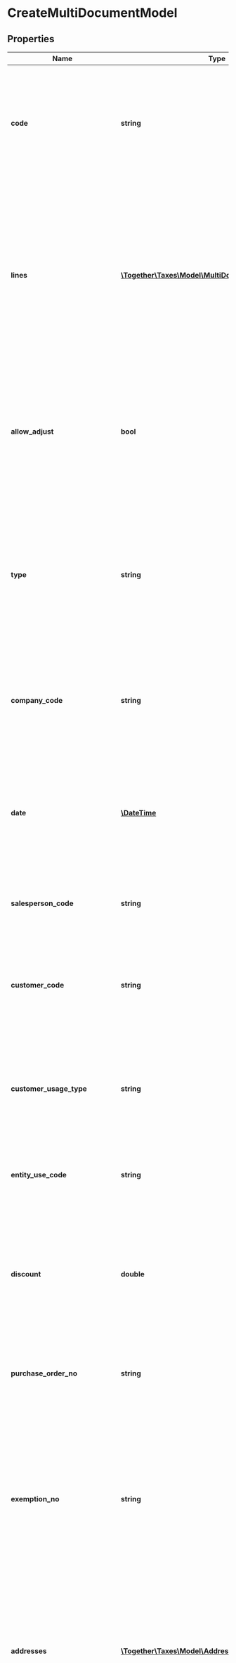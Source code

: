 # CreateMultiDocumentModel

## Properties
Name | Type | Description | Notes
------------ | ------------- | ------------- | -------------
**code** | **string** | The transaction code of the MultiDocument transaction.                All individual transactions within this MultiDocument object will have this code as a prefix.                If you leave the &#x60;code&#x60; field blank, a GUID will be assigned. | [optional] 
**lines** | [**\Together\Taxes\Model\MultiDocumentLineItemModel[]**](MultiDocumentLineItemModel.md) | Lines that will appear on the invoice.                For a MultiDocument transaction, each line may represent a different company or reporting location code.  AvaTax  will separate this MultiDocument transaction object into many different transactions, one for each pair of legal  entities, so that each legal entity can file their transactional taxes correctly. | 
**allow_adjust** | **bool** | Set this value to true to allow this API call to adjust the MultiDocument model if one already exists.                If you omit this field, or if the value is &#x60;null&#x60;, you will receive an error if you try to create two MultiDocument  objects with the same &#x60;code&#x60;. | [optional] 
**type** | **string** | Specifies the type of document to create.  A document type ending with &#x60;Invoice&#x60; is a permanent transaction  that will be recorded in AvaTax.  A document type ending with &#x60;Order&#x60; is a temporary estimate that will not  be preserved.                If you omit this value, the API will assume you want to create a &#x60;SalesOrder&#x60;. | [optional] 
**company_code** | **string** | Company Code - Specify the code of the company creating this transaction here.  If you leave this value null,  your account&#39;s default company will be used instead. | [optional] 
**date** | [**\DateTime**](\DateTime.md) | Transaction Date - The date on the invoice, purchase order, etc.                By default, this date will be used to calculate the tax rates for the transaction.  If you wish to use a  different date to calculate tax rates, please specify a &#x60;taxOverride&#x60; of type &#x60;taxDate&#x60;. | 
**salesperson_code** | **string** | Salesperson Code - The client application salesperson reference code. | [optional] 
**customer_code** | **string** | Customer Code - The client application customer reference code.  Note: This field is case sensitive. To have exemption certificates apply, this value should  be the same as the one passed to create a customer. | 
**customer_usage_type** | **string** | DEPRECATED - Date: 10/16/2017, Version: 17.11, Message: Please use entityUseCode instead.  Customer Usage Type - The client application customer or usage type. | [optional] 
**entity_use_code** | **string** | Entity Use Code - The client application customer or usage type.  For a list of  available usage types, use [ListEntityUseCodes](https://developer.avalara.com/api-reference/avatax/rest/v2/methods/Definitions/ListEntityUseCodes/) API. | [optional] 
**discount** | **double** | Discount - The discount amount to apply to the document.  This value will be applied only to lines  that have the &#x60;discounted&#x60; flag set to true.  If no lines have &#x60;discounted&#x60; set to true, this discount  cannot be applied. | [optional] 
**purchase_order_no** | **string** | Purchase Order Number for this document.                This is required for single use exemption certificates to match the order and invoice with the certificate. | [optional] 
**exemption_no** | **string** | Exemption Number for this document.                If you specify an exemption number for this document, this document will be considered exempt, and you  may be asked to provide proof of this exemption certificate in the event that you are asked by an auditor  to verify your exemptions.  Note: This is same as &#39;exemptNo&#39; in TransactionModel. | [optional] 
**addresses** | [**\Together\Taxes\Model\AddressesModel**](AddressesModel.md) | Default addresses for all lines in this document.                These addresses are the default values that will be used for any lines that do not have their own  address information.  If you specify addresses for a line, then no default addresses will be loaded  for that line. | [optional] 
**parameters** | [**\Together\Taxes\Model\TransactionParameterModel[]**](TransactionParameterModel.md) | Special parameters for this transaction.                To get a full list of available parameters, please use the [ListParameters](https://developer.avalara.com/api-reference/avatax/rest/v2/methods/Definitions/ListParameters/) endpoint. | [optional] 
**reference_code** | **string** | Customer-provided Reference Code with information about this transaction.                This field could be used to reference the original document for a return invoice, or for any other  reference purpose. | [optional] 
**reporting_location_code** | **string** | Sets the sale location code (Outlet ID) for reporting this document to the tax authority.                This value is used by Avalara Managed Returns to group documents together by reporting locations  for tax authorities that require location-based reporting. | [optional] 
**commit** | **bool** | Causes the document to be committed if true.  This option is only applicable for invoice document  types, not orders. | [optional] 
**batch_code** | **string** | BatchCode for batch operations. | [optional] 
**tax_override** | [**\Together\Taxes\Model\TaxOverrideModel**](TaxOverrideModel.md) | Specifies a tax override for the entire document | [optional] 
**currency_code** | **string** | The three-character ISO 4217 currency code for this transaction. | [optional] 
**service_mode** | **string** | Specifies whether the tax calculation is handled Local, Remote, or Automatic (default).  This only  applies when using an AvaLocal server. | [optional] 
**exchange_rate** | **double** | Currency exchange rate from this transaction to the company base currency.                This only needs to be set if the transaction currency is different than the company base currency.  It defaults to 1.0. | [optional] 
**exchange_rate_effective_date** | [**\DateTime**](\DateTime.md) | Effective date of the exchange rate. | [optional] 
**pos_lane_code** | **string** | Sets the Point of Sale Lane Code sent by the User for this document. | [optional] 
**business_identification_no** | **string** | VAT business identification number for the customer for this transaction.  This number will be used for all lines  in the transaction, except for those lines where you have defined a different business identification number.                If you specify a VAT business identification number for the customer in this transaction and you have also set up  a business identification number for your company during company setup, this transaction will be treated as a  business-to-business transaction for VAT purposes and it will be calculated according to VAT tax rules. | [optional] 
**is_seller_importer_of_record** | **bool** | Specifies if the transaction should have value-added and cross-border taxes calculated with the seller as the importer of record.                Some taxes only apply if the seller is the importer of record for a product.  In cases where companies are working together to  ship products, there may be mutual agreement as to which company is the entity designated as importer of record.  The importer  of record will then be the company designated to pay taxes marked as being obligated to the importer of record.                Set this value to &#x60;true&#x60; to consider your company as the importer of record and collect these taxes.                This value may also be set at the Nexus level.  See &#x60;NexusModel&#x60; for more information. | [optional] 
**description** | **string** | User-supplied description for this transaction. | [optional] 
**email** | **string** | User-supplied email address relevant for this transaction. | [optional] 
**debug_level** | **string** | If the user wishes to request additional debug information from this transaction, specify a level higher than &#x60;normal&#x60;. | [optional] 

[[Back to Model list]](../README.md#documentation-for-models) [[Back to API list]](../README.md#documentation-for-api-endpoints) [[Back to README]](../README.md)


